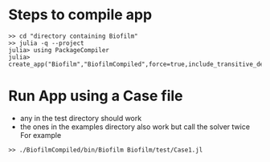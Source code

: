 # Steps to compile app
```
>> cd "directory containing Biofilm"
>> julia -q --project
julia> using PackageCompiler
julia> create_app("Biofilm","BiofilmCompiled",force=true,include_transitive_dependencies=false)
```

# Run App using a Case file 
- any in the test directory should work
- the ones in the examples directory also work but call the solver twice
For example
```
>> ./BiofilmCompiled/bin/Biofilm Biofilm/test/Case1.jl
```
